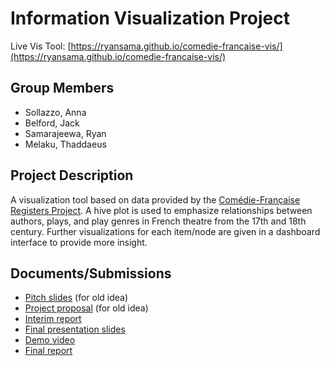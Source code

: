 # Information Visualization Project

Live Vis Tool: [https://ryansama.github.io/comedie-francaise-vis/](https://ryansama.github.io/comedie-francaise-vis/) 

## Group Members
- Sollazzo, Anna
- Belford, Jack
- Samarajeewa, Ryan
- Melaku, Thaddaeus

## Project Description
A visualization tool based on data provided by the [Comédie-Française Registers Project](http://cfregisters.org/). A hive plot is used to emphasize relationships between authors, plays, and play genres in French theatre from the 17th and 18th century. Further visualizations for each item/node are given in a dashboard interface to provide more insight. 

## Documents/Submissions
* [Pitch slides](pitch_slides.pdf) (for old idea)
* [Project proposal](proposal.md) (for old idea)
* [Interim report](interim_report.pdf)
* [Final presentation slides](final_presentation_slides.pdf)
* [Demo video](https://drive.google.com/file/d/1yhouVW1MtJnriU4Zj86ZvJurHt6cgTs5/view?usp=sharing)
* [Final report](InfoVis_Final_Report.pdf)
